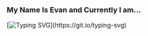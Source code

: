 ### My Name Is Evan and Currently I am...

[![Typing SVG](https://readme-typing-svg.demolab.com/?lines=Learning+Next+JS;Planning+Trips+For+This+Summer;Learning+Spanish;Living+In+Vancouver+,BC;Working+With+Lighthouse+Labs;Reading+Dopmaine+Nation+By+Dr.+Anna+Lembke;Trying+Not+To+Get+Carried+Away+With+AI;)](https://git.io/typing-svg)



<!--
**evanquirk/evanquirk** is a ✨ _special_ ✨ repository because its `README.md` (this file) appears on your GitHub profile.

Here are some ideas to get you started:

- 🔭 I’m currently working on ...
- 🌱 I’m currently learning ...
- 👯 I’m looking to collaborate on ...
- 🤔 I’m looking for help with ...
- 💬 Ask me about ...
- 📫 How to reach me: ...
- 😄 Pronouns: ...
- ⚡ Fun fact: ...
-->
